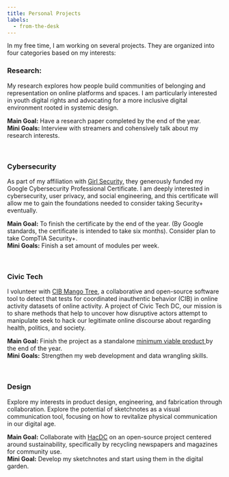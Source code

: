 ```yaml
---
title: Personal Projects
labels: 
  - from-the-desk
---
```


<p>
In my free time, I am working on several projects. They are organized into four categories based on my interests: 
<br>

<h3>Research:</h3>

<p>
My research explores how people build communities of belonging and representation on online platforms and spaces. I am particularly interested in youth digital rights and advocating for a more inclusive digital environment rooted in systemic design.<br>

<b>Main Goal:</b> Have a research paper completed by the end of the year. 
<br>
<b>Mini Goals:</b> Interview with streamers and cohensively talk about my research interests.
</p>
<br>
<h3>Cybersecurity</h3>

<p>As part of my affiliation with <a href="https://girlsecurity.org/">Girl Security,</a> they generously funded my Google Cybersecurity Professional Certificate. I am deeply interested in cybersecurity, user privacy, and social engineering, and this certificate will allow me to gain the foundations needed to consider taking Security+ eventually. </p>

<b>Main Goal:</b> To finish the certificate by the end of the year. (By Google standards, the certificate is intended to take six months). Consider plan to take CompTIA Security+.
<br>
<b>Mini Goals:</b> Finish a set amount of modules per week. 
</p>
<br>

<h3>Civic Tech </h3>

<p>I volunteer with <a href="https://cib-mango-tree.github.io/CIB-Mango-Tree-Website/">CIB Mango Tree</a>, a collaborative and open-source software tool to detect that tests for coordinated inauthentic behavior (CIB) in online activity datasets of online activity. A project of Civic Tech DC, our mission is to share methods that help to uncover how disruptive actors attempt to manipulate seek to hack our legitimate online discourse about regarding health, politics, and society.<br>

<b>Main Goal:</b> Finish the project as a standalone <a href="https://www.productplan.com/glossary/minimum-viable-product/"> minimum viable product </a> by the end of the year.
<br>
<b>Mini Goals:</b> Strengthen my web development and data wrangling skills. 
</p>
<br>

<h3>Design</h3>

<p>
Explore my interests in product design, engineering, and fabrication through collaboration. Explore the potential of sketchnotes as a visual communication tool, focusing on how to revitalize physical communication in our digital age.

<b>Main Goal:</b> Collaborate with <a href="https://www.hacdc.org/">HacDC</a> on an open-source project centered around sustainability, specifically by recycling newspapers and magazines for community use.
<br>
<b>Mini Goal:</b> Develop my sketchnotes and start using them in the digital garden.

</p>